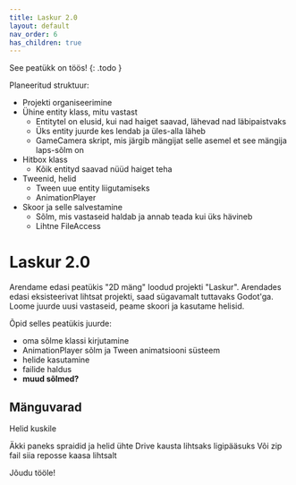 ```yaml
---
title: Laskur 2.0
layout: default
nav_order: 6
has_children: true
---
```


See peatükk on töös!
{: .todo }

Planeeritud struktuur:

-   Projekti organiseerimine
-   Ühine entity klass, mitu vastast
    -   Entitytel on elusid, kui nad haiget saavad, lähevad nad läbipaistvaks
    -   Üks entity juurde kes lendab ja üles-alla läheb
    -   GameCamera skript, mis järgib mängijat selle asemel et see mängija laps-sõlm on
-   Hitbox klass
    -   Kõik entityd saavad nüüd haiget teha
-   Tweenid, helid
    -   Tween uue entity liigutamiseks
    -   AnimationPlayer
-   Skoor ja selle salvestamine
    -   Sõlm, mis vastaseid haldab ja annab teada kui üks hävineb
    -   Lihtne FileAccess

# Laskur 2.0

Arendame edasi peatükis "2D mäng" loodud projekti "Laskur". Arendades edasi eksisteerivat lihtsat projekti, saad sügavamalt tuttavaks Godot'ga. Loome juurde uusi vastaseid, peame skoori ja kasutame helisid.

Õpid selles peatükis juurde:
-	oma sõlme klassi kirjutamine
-	AnimationPlayer sõlm ja Tween animatsiooni süsteem
-	helide kasutamine
-	failide haldus
-	**muud sõlmed?**

## Mänguvarad

Helid kuskile

Äkki paneks spraidid ja helid ühte Drive kausta lihtsaks ligipääsuks
Või zip fail siia reposse kaasa lihtsalt

Jõudu tööle!